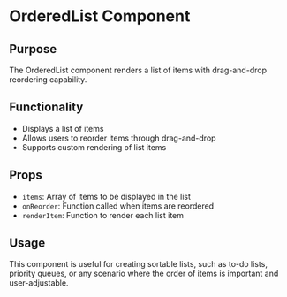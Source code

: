 # OrderedList Component

## Purpose
The OrderedList component renders a list of items with drag-and-drop reordering capability.

## Functionality
- Displays a list of items
- Allows users to reorder items through drag-and-drop
- Supports custom rendering of list items

## Props
- `items`: Array of items to be displayed in the list
- `onReorder`: Function called when items are reordered
- `renderItem`: Function to render each list item

## Usage
This component is useful for creating sortable lists, such as to-do lists, priority queues, or any scenario where the order of items is important and user-adjustable.